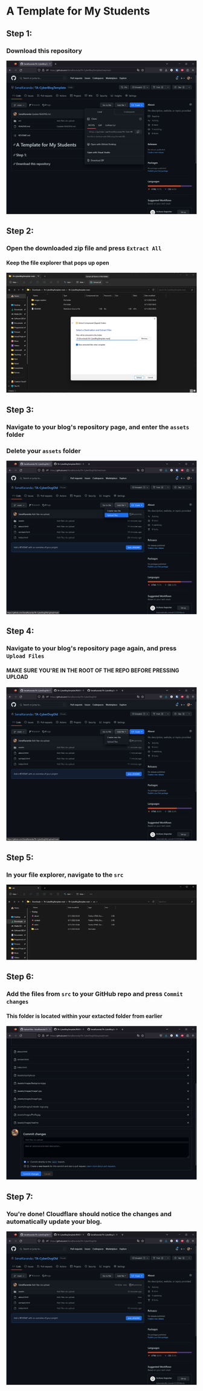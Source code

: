 # A Template for My Students

## Step 1:
### Download this repository

<img src="./images-readme/Step1.png"/>

## Step 2:
### Open the downloaded zip file and press ```Extract All```
#### Keep the file explorer that pops up open

<img src="./images-readme/Step2.png"/>

## Step 3:
### Navigate to your blog's repository page, and enter the ```assets``` folder
### Delete your ```assets``` folder

<img src="./images-readme/Step4.png"/>

## Step 4:
### Navigate to your blog's repository page again, and press ```Upload Files```
#### MAKE SURE YOU'RE IN THE ROOT OF THE REPO BEFORE PRESSING UPLOAD
<img src="./images-readme/Step3.png"/>

## Step 5:
### In your file explorer, navigate to the ```src```

<img src="./images-readme/Step5.png"/>

## Step 6:
### Add the files from ```src``` to your GitHub repo and press ```Commit changes```
#### This folder is located within your extacted folder from earlier

<img src="./images-readme/Step6.png"/>

## Step 7:
### You're done! Cloudflare should notice the changes and automatically update your blog.

<img src="./images-readme/Step7.png"/>
